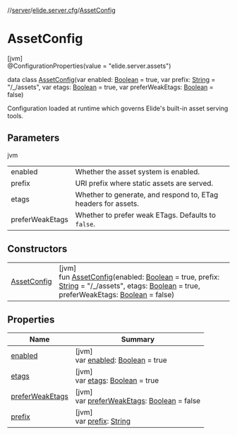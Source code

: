 //[server](../../../index.md)/[elide.server.cfg](../index.md)/[AssetConfig](index.md)

# AssetConfig

[jvm]\
@ConfigurationProperties(value = &quot;elide.server.assets&quot;)

data class [AssetConfig](index.md)(var enabled: [Boolean](https://kotlinlang.org/api/latest/jvm/stdlib/kotlin/-boolean/index.html) = true, var prefix: [String](https://kotlinlang.org/api/latest/jvm/stdlib/kotlin/-string/index.html) = &quot;/_/assets&quot;, var etags: [Boolean](https://kotlinlang.org/api/latest/jvm/stdlib/kotlin/-boolean/index.html) = true, var preferWeakEtags: [Boolean](https://kotlinlang.org/api/latest/jvm/stdlib/kotlin/-boolean/index.html) = false)

Configuration loaded at runtime which governs Elide's built-in asset serving tools.

## Parameters

jvm

| | |
|---|---|
| enabled | Whether the asset system is enabled. |
| prefix | URI prefix where static assets are served. |
| etags | Whether to generate, and respond to, ETag headers for assets. |
| preferWeakEtags | Whether to prefer weak ETags. Defaults to `false`. |

## Constructors

| | |
|---|---|
| [AssetConfig](-asset-config.md) | [jvm]<br>fun [AssetConfig](-asset-config.md)(enabled: [Boolean](https://kotlinlang.org/api/latest/jvm/stdlib/kotlin/-boolean/index.html) = true, prefix: [String](https://kotlinlang.org/api/latest/jvm/stdlib/kotlin/-string/index.html) = &quot;/_/assets&quot;, etags: [Boolean](https://kotlinlang.org/api/latest/jvm/stdlib/kotlin/-boolean/index.html) = true, preferWeakEtags: [Boolean](https://kotlinlang.org/api/latest/jvm/stdlib/kotlin/-boolean/index.html) = false) |

## Properties

| Name | Summary |
|---|---|
| [enabled](enabled.md) | [jvm]<br>var [enabled](enabled.md): [Boolean](https://kotlinlang.org/api/latest/jvm/stdlib/kotlin/-boolean/index.html) = true |
| [etags](etags.md) | [jvm]<br>var [etags](etags.md): [Boolean](https://kotlinlang.org/api/latest/jvm/stdlib/kotlin/-boolean/index.html) = true |
| [preferWeakEtags](prefer-weak-etags.md) | [jvm]<br>var [preferWeakEtags](prefer-weak-etags.md): [Boolean](https://kotlinlang.org/api/latest/jvm/stdlib/kotlin/-boolean/index.html) = false |
| [prefix](prefix.md) | [jvm]<br>var [prefix](prefix.md): [String](https://kotlinlang.org/api/latest/jvm/stdlib/kotlin/-string/index.html) |
